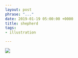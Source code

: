 ```yaml
---
layout: post
phrase: "..."
date: 2019-01-19 05:00:00 +0000
title: shepherd
tags:
- illustration

---
```

![]({{site.baseurl}}/assets/images/shepherd.png)
